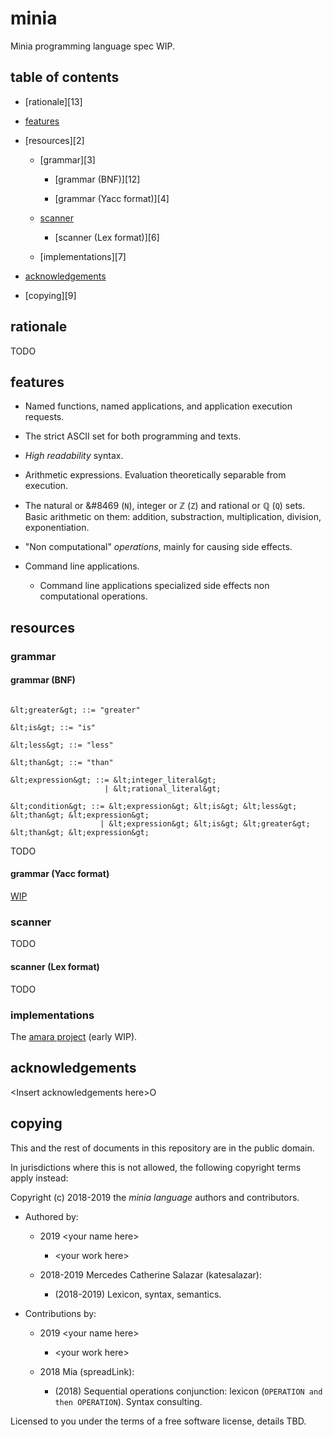 # minia

Minia programming language spec WIP.


## table of contents

* [rationale][13]

* [features][1]

* [resources][2]

  * [grammar][3]

    * [grammar (BNF)][12]

    * [grammar (Yacc format)][4]

  * [scanner][5]

    * [scanner (Lex format)][6]

  * [implementations][7]

* [acknowledgements][8]

* [copying][9]


## rationale

TODO


## features

* Named functions, named applications, and application execution requests.

* The strict ASCII set for both programming and texts.

* _High readability_ syntax.

* Arithmetic expressions. Evaluation theoretically separable from execution.

* The natural or &#8469 (`N`), integer or &#8484; (`Z`) and rational or &#8474;
  (`Q`) sets. Basic arithmetic on them: addition, substraction, multiplication,
  division, exponentiation.

* "Non computational" _operations_, mainly for causing side effects.

* Command line applications.

  * Command line applications specialized side effects non computational
    operations.


## resources

### grammar

#### grammar (BNF)

```

&lt;greater&gt; ::= "greater"

&lt;is&gt; ::= "is"

&lt;less&gt; ::= "less"

&lt;than&gt; ::= "than"

&lt;expression&gt; ::= &lt;integer_literal&gt;
                     | &lt;rational_literal&gt;

&lt;condition&gt; ::= &lt;expression&gt; &lt;is&gt; &lt;less&gt; &lt;than&gt; &lt;expression&gt;
                    | &lt;expression&gt; &lt;is&gt; &lt;greater&gt; &lt;than&gt; &lt;expression&gt;

```

TODO


#### grammar (Yacc format)

[WIP][11]


### scanner

TODO


#### scanner (Lex format)

TODO


### implementations

The [amara project][10] (early WIP).


## acknowledgements

&lt;Insert acknowledgements here&gt;O


## copying

This and the rest of documents in this repository are in the public domain.

In jurisdictions where this is not allowed, the following copyright terms
apply instead:

Copyright (c) 2018-2019 the *minia language* authors and contributors.

* Authored by:

  * 2019 &lt;your name here&gt;

    * &lt;your work here&gt;

  * 2018-2019 Mercedes Catherine Salazar (katesalazar):

    * (2018-2019) Lexicon, syntax, semantics.

* Contributions by:

  * 2019 &lt;your name here&gt;

    * &lt;your work here&gt;

  * 2018 Mia (spreadLink):

    * (2018) Sequential operations conjunction: lexicon (`OPERATION and then
      OPERATION`). Syntax consulting.

Licensed to you under the terms of a free software license, details TBD.


[1]: http://github.com/katesalazar/minia/tree/master#features

[5]: http://github.com/katesalazar/minia/tree/master#scanner

[8]: http://github.com/katesalazar/minia/tree/master#acknowledgments

[10]: http://github.com/katesalazar/amara

[11]: http://github.com/katesalazar/minia/tree/master/minia.grammar
